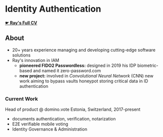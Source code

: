 # Identity Authentication 

#### [ ☛ **Ray's Full CV**](https://bit.ly/raysume-onepage)

## About
- 20+ years experience managing and developing cutting-edge software solutions
- Ray's innovation in IAM 
  - **pioneered FIDO2 Passwordless:** designed in 2019 his IDP biometric-based and named it zero-password.com
  - **new project:** involved in _Convolutional Neural Network_ (CNN) new work aiming to bypass vaults honeypot storing critical data in ID authentication

### Current Work
Head of product @ domino.vote  Estonia, Switzerland, 2017-present
- documents authentication, verification, notarization
- E2E verifiable mobile voting 
- Identity Governance & Administration
